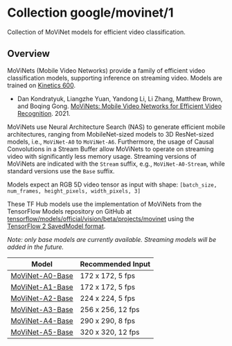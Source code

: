 # Collection google/movinet/1

Collection of MoViNet models for efficient video classification.

<!-- dataset: kinetics-600 -->
<!-- module-type: video-classification -->
<!-- task: video-classification -->
<!-- network-architecture: movinet -->
<!-- language: en -->

## Overview

MoViNets (Mobile Video Networks) provide a family of efficient video
classification models, supporting inference on streaming video. Models are
trained on [Kinetics 600](https://deepmind.com/research/open-source/kinetics).

*   Dan Kondratyuk, Liangzhe Yuan, Yandong Li, Li Zhang, Matthew Brown, and
    Boqing Gong.
    [MoViNets: Mobile Video Networks for Efficient Video Recognition](https://arxiv.org/abs/2103.11511). 2021.

MoViNets use Neural Architecture Search (NAS) to generate efficient mobile
architectures, ranging from MobileNet-sized models to 3D ResNet-sized models,
i.e., `MoViNet-A0` to `MoViNet-A6`. Furthermore, the usage of Causal
Convolutions in a Stream Buffer allow MoViNets to operate on streaming video
with significantly less memory usage. Streaming versions of MoViNets are
indicated with the `Stream` suffix, e.g., `MoViNet-A0-Stream`, while standard
versions use the `Base` suffix.

Models expect an RGB 5D video tensor as input with shape: `[batch_size,
num_frames, height_pixels, width_pixels, 3]`

These TF Hub models use the implementation of MoViNets from the TensorFlow
Models repository on GitHub at
[tensorflow/models/official/vision/beta/projects/movinet](https://github.com/tensorflow/models/tree/master/official/vision/beta/projects)
using the
[TensorFlow 2 SavedModel format](https://www.tensorflow.org/hub/tf2_saved_model).

*Note: only base models are currently available. Streaming models will be added in the future.*

Model                                                                                       | Recommended Input
------------------------------------------------------------------------------------------- | -----------------
[MoViNet-A0-Base](https://tfhub.dev/tensorflow/movinet/a0/base/kinetics-600/classification) | 172 x 172, 5 fps
[MoViNet-A1-Base](https://tfhub.dev/tensorflow/movinet/a1/base/kinetics-600/classification) | 172 x 172, 5 fps
[MoViNet-A2-Base](https://tfhub.dev/tensorflow/movinet/a2/base/kinetics-600/classification) | 224 x 224, 5 fps
[MoViNet-A3-Base](https://tfhub.dev/tensorflow/movinet/a3/base/kinetics-600/classification) | 256 x 256, 12 fps
[MoViNet-A4-Base](https://tfhub.dev/tensorflow/movinet/a4/base/kinetics-600/classification) | 290 x 290, 8 fps
[MoViNet-A5-Base](https://tfhub.dev/tensorflow/movinet/a5/base/kinetics-600/classification) | 320 x 320, 12 fps
